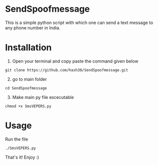 # SendSpoofmessage
This is a simple python script with which one can send a text message to any phone number in India.

# Installation
1. Open your terminal and copy paste the command given below

```git clone https://github.com/hash30/SendSpoofmessage.git```

2. go to main folder

```cd SendSpoofmessage```

3. Make main py file excecutable

```chmod +x SmsVEPERS.py```

# Usage
Run the file

```./SmsVEPERS.py```

That's it! Enjoy :)

